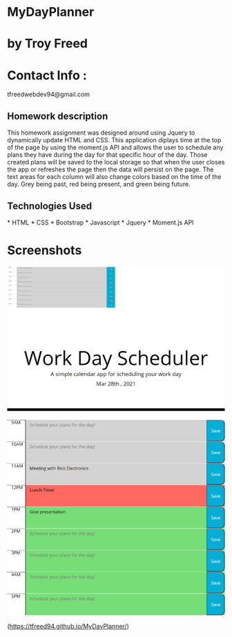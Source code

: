 # MyDayPlanner
# by Troy Freed
<h1> Contact Info : </h1>
<p> tfreedwebdev94@gmail.com </p> 

<h2> Homework description </h2>
<p> This homework assignment was designed around using Jquery to dynamically update HTML and CSS. This application diplays time at the top of the page by using the moment.js API and allows the user to schedule any plans they have during the day for that specific hour of the day. Those created plans will be saved to the local storage so that when the user closes the app or refreshes the page then the data will persist on the page. The text areas for each column will also change colors based on the time of the day. Grey being past, red being present, and green being future. </p>

<h2> Technologies Used </h2>
    * HTML
    * CSS
    * Bootstrap
    * Javascript
    * Jquery
    * Moment.js API
    
# Screenshots
![](assets/mydayplanner2.png)
![](assets/mydayplanner.png)

(https://tfreed94.github.io/MyDayPlanner/)